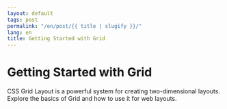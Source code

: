 ```yaml
---
layout: default
tags: post
permalink: "/en/post/{{ title | slugify }}/"
lang: en
title: Getting Started with Grid
---
```


# Getting Started with Grid

CSS Grid Layout is a powerful system for creating two-dimensional layouts. Explore the basics of Grid and how to use it for web layouts.
